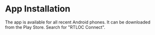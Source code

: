 # App Installation

The app is available for all recent Android phones. It can be downloaded from the Play Store. Search for "RTLOC Connect".
